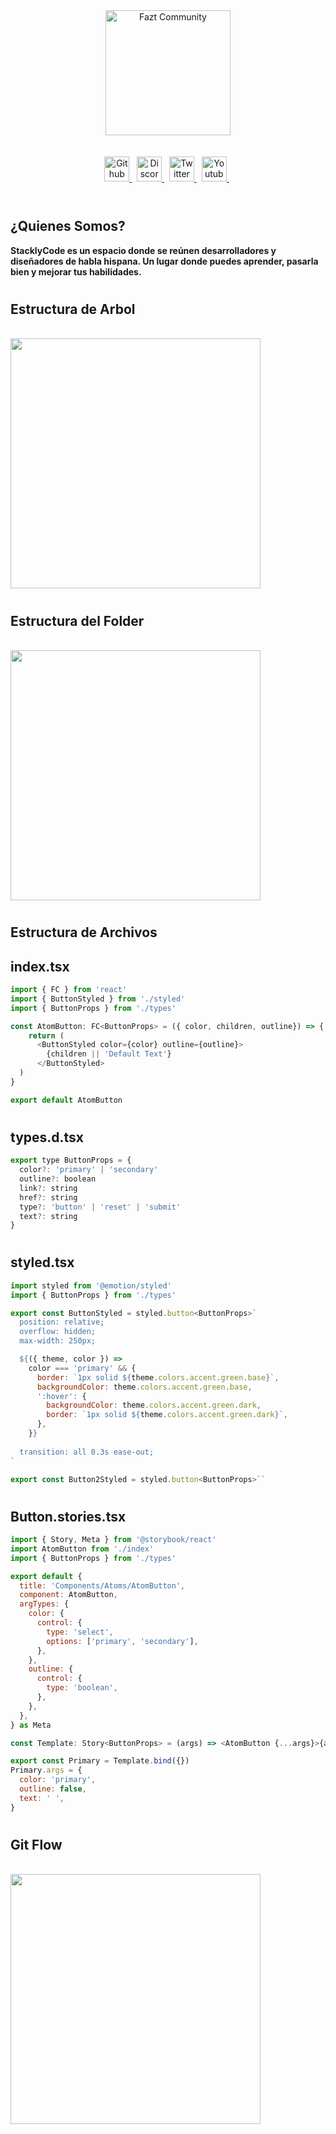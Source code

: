 <h1 id="title" align="center">
</h1><br/>

<div align="center">
<a href="https://discord.com/invite/37PHuNw" title="Fazt Community">
<img height="200px" src="https://res.cloudinary.com/design-code-mx/image/upload/v1619492717/Stacklycode/Group_1501_mly6te.svg" alt="Fazt Community">
</a>
</div><br/><br/>


<div align="center">
<a href="https://github.com/StacklyCode" title="Github">
<img height="40px" 	src="https://res.cloudinary.com/design-code-mx/image/upload/v1596591162/ReadMeFaztCommunity/github_boz1st.svg" alt="Github">
</a>&nbsp;
<a href="https://discord.stacklycode.com" title="Discord">
<img height="40px"	src="https://res.cloudinary.com/design-code-mx/image/upload/v1596590975/ReadMeFaztCommunity/discord_ctzgwd.svg" alt="Discord">
</a>&nbsp;
<a href="https://twitter.com/StacklyCode" title="Twitter">
<img height="40px"	src="https://res.cloudinary.com/design-code-mx/image/upload/v1596590975/ReadMeFaztCommunity/twitter_zgr4p0.svg" alt="Twitter">
</a>&nbsp;
<a href="https://www.youtube.com/channel/UClOjNJch66fUdsOCx_9EKxw" title="Youtube">
<img height="40px"	src="https://res.cloudinary.com/design-code-mx/image/upload/v1596590975/ReadMeFaztCommunity/youtube_t59c99.svg" alt="Youtube">
</a>&nbsp;
</div><br/>


</div>
<h1/>

<h2 id="" >
<b>
¿Quienes Somos?
</b>
</h2>

<span>
<b>
StacklyCode es un espacio donde se reúnen desarrolladores y diseñadores de habla
hispana. Un lugar donde puedes aprender, pasarla bien y mejorar tus habilidades.
</b>
</span>


<h1/>

<h2 id="" >
<b>
Estructura de Arbol
</b>
</h2>
<br/>
<img width="400px"	src="https://res.cloudinary.com/design-code-mx/image/upload/v1619492714/Stacklycode/Group_1520_k0k9it.svg" >
<h1/>
<h2 id="" >
<b>
Estructura del Folder
</b>
</h2>
<br/>
<img width="400px"	src="https://res.cloudinary.com/design-code-mx/image/upload/v1619492715/Stacklycode/Group_1519_k38wib.svg" >
<h1/>

<h2 id="" >
<b>
Estructura de Archivos
</b>
</h2>
<h2 id="" >
index.tsx
</h2>

```js
import { FC } from 'react'
import { ButtonStyled } from './styled'
import { ButtonProps } from './types'

const AtomButton: FC<ButtonProps> = ({ color, children, outline}) => { 
    return (
      <ButtonStyled color={color} outline={outline}>
        {children || 'Default Text'}
      </ButtonStyled>
  ) 
}

export default AtomButton
```

<h1></h1>

<h2 id="" >
types.d.tsx
</h2> 

```js
export type ButtonProps = {
  color?: 'primary' | 'secondary'
  outline?: boolean
  link?: string
  href?: string
  type?: 'button' | 'reset' | 'submit'
  text?: string
}
```
<h1></h1>

<h2 id="" >
styled.tsx
</h2> 

```js
import styled from '@emotion/styled'
import { ButtonProps } from './types'

export const ButtonStyled = styled.button<ButtonProps>`
  position: relative;
  overflow: hidden;
  max-width: 250px;

  ${({ theme, color }) =>
    color === 'primary' && {
      border: `1px solid ${theme.colors.accent.green.base}`,
      backgroundColor: theme.colors.accent.green.base,
      ':hover': {
        backgroundColor: theme.colors.accent.green.dark,
        border: `1px solid ${theme.colors.accent.green.dark}`,
      },
    }}
    
  transition: all 0.3s ease-out;
`

export const Button2Styled = styled.button<ButtonProps>``

```

<h1></h1>

<h2 id="" >
Button.stories.tsx
</h2> 

```js
import { Story, Meta } from '@storybook/react'
import AtomButton from './index'
import { ButtonProps } from './types'

export default {
  title: 'Components/Atoms/AtomButton',
  component: AtomButton,
  argTypes: {
    color: {
      control: {
        type: 'select',
        options: ['primary', 'secondary'],
      },
    },
    outline: {
      control: {
        type: 'boolean',
      },
    },
  },
} as Meta

const Template: Story<ButtonProps> = (args) => <AtomButton {...args}>{args.text}</AtomButton>

export const Primary = Template.bind({})
Primary.args = {
  color: 'primary',
  outline: false,
  text: ' ',
}
```

<h1></h1>

<h2 id="" >
<b>
Git  Flow
</b>
</h2>
<br/>
<img width="400px"	src="https://res.cloudinary.com/design-code-mx/image/upload/v1619492714/Stacklycode/Group_1521_bn3jax.svg" >
<h1/>
